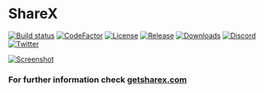 # ShareX

[![Build status](https://img.shields.io/appveyor/build/ShareX/ShareX?label=Build&cacheSeconds=3600)](https://ci.appveyor.com/project/ShareX/sharex)
[![CodeFactor](https://img.shields.io/codefactor/grade/github/ShareX/ShareX?label=CodeFactor&cacheSeconds=3600)](https://www.codefactor.io/repository/github/sharex/sharex)
[![License](https://img.shields.io/github/license/ShareX/ShareX?label=License&color=brightgreen&cacheSeconds=3600)](./LICENSE.txt)
[![Release](https://img.shields.io/github/v/release/ShareX/ShareX?label=Release&color=brightgreen&cacheSeconds=3600)](https://github.com/ShareX/ShareX/releases/latest)
[![Downloads](https://img.shields.io/github/downloads/ShareX/ShareX/total?label=Downloads&cacheSeconds=3600)](https://getsharex.com/downloads/)
[![Discord](https://img.shields.io/discord/194170124859736065?label=Discord&cacheSeconds=3600)](https://discord.gg/ShareX)
[![Twitter](https://img.shields.io/twitter/follow/ShareX?cacheSeconds=3600)](https://twitter.com/ShareX)

[![Screenshot](https://getsharex.com/img/ShareX_Screenshot.png)](https://getsharex.com)

### For further information check [getsharex.com](https://getsharex.com)